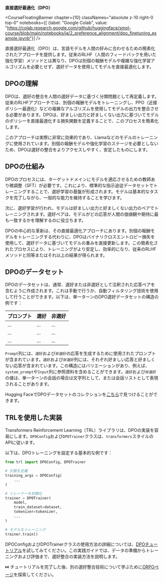 **直接選好最適化（DPO）**

<CourseFloatingBanner chapter={10}
  classNames="absolute z-10 right-0 top-0"
  notebooks={[
    {label: "Google Colab", value: "https://colab.research.google.com/github/huggingface/smol-course/blob/main/notebooks/ja/2_preference_alignment/dpo_finetuning_example.ipynb"}] />
    
直接選好最適化（DPO）は、言語モデルを人間の好みに合わせるための簡素化されたアプローチを提供します。従来のRLHF（人間のフィードバックを用いた強化学習）メソッドとは異なり、DPOは別個の報酬モデルや複雑な強化学習アルゴリズムを必要とせず、選好データを使用してモデルを直接最適化します。

## DPOの理解

DPOは、選好の整合を人間の選好データに基づく分類問題として再定義します。従来のRLHFアプローチでは、別個の報酬モデルをトレーニングし、PPO（近接ポリシー最適化）などの複雑なアルゴリズムを使用してモデルの出力を整合させる必要があります。DPOは、好ましい出力と好ましくない出力に基づいてモデルのポリシーを直接最適化する損失関数を定義することで、このプロセスを簡素化します。

このアプローチは実際に非常に効果的であり、Llamaなどのモデルのトレーニングに使用されています。別個の報酬モデルや強化学習のステージを必要としないため、DPOは選好の整合をよりアクセスしやすく、安定したものにします。

## DPOの仕組み

DPOのプロセスには、ターゲットドメインにモデルを適応させるための教師あり微調整（SFT）が必要です。これにより、標準的な指示追従データセットでトレーニングすることで、選好学習の基盤が形成されます。モデルは基本的なタスクを完了しながら、一般的な能力を維持することを学びます。

次に、選好学習が行われ、モデルは好ましい出力と好ましくない出力のペアでトレーニングされます。選好ペアは、モデルがどの応答が人間の価値観や期待に最も一致するかを理解するのに役立ちます。

DPOの中心的な革新は、その直接最適化アプローチにあります。別個の報酬モデルをトレーニングする代わりに、DPOはバイナリクロスエントロピー損失を使用して、選好データに基づいてモデルの重みを直接更新します。この簡素化されたプロセスにより、トレーニングがより安定し、効率的になり、従来のRLHFメソッドと同等またはそれ以上の結果が得られます。

## DPOのデータセット

DPOのデータセットは、通常、選好または非選好として注釈された応答ペアを含むように作成されます。これは手動で行うか、自動フィルタリング技術を使用して行うことができます。以下は、単一ターンのDPO選好データセットの構造の例です：

| プロンプト | 選好 | 非選好 |
|--------|---------|-----------|
| ...    | ...     | ...       |
| ...    | ...     | ...       |
| ...    | ...     | ...       |

`Prompt`列には、`選好`および`非選好`の応答を生成するために使用されたプロンプトが含まれています。`選好`および`非選好`列には、それぞれ好ましい応答と好ましくない応答が含まれています。この構造にはバリエーションがあり、例えば、`system_prompt`や`Input`列に参照資料を含めることができます。`選好`および`非選好`の値は、単一ターンの会話の場合は文字列として、または会話リストとして表現されることがあります。

Hugging FaceでDPOデータセットのコレクションを[こちら](https://huggingface.co/collections/argilla/preference-datasets-for-dpo-656f0ce6a00ad2dc33069478)で見つけることができます。

## TRLを使用した実装

Transformers Reinforcement Learning（TRL）ライブラリは、DPOの実装を容易にします。`DPOConfig`および`DPOTrainer`クラスは、`transformers`スタイルのAPIに従います。

以下は、DPOトレーニングを設定する基本的な例です：

```python
from trl import DPOConfig, DPOTrainer

# 引数を定義
training_args = DPOConfig(
    ...
)

# トレーナーを初期化
trainer = DPOTrainer(
    model,
    train_dataset=dataset,
    tokenizer=tokenizer,
    ...
)

# モデルをトレーニング
trainer.train()
```

DPOConfigおよびDPOTrainerクラスの使用方法の詳細については、[DPOチュートリアル](../../../notebooks/ja/2_preference_alignment/../notebooks/ja/2_preference_alignment/dpo_finetuning_example.ipynb)を試してみてください。この実践ガイドでは、データの準備からトレーニングおよび評価まで、選好整合の実装方法を説明します。

⏭️ チュートリアルを完了した後、別の選好整合技術について学ぶために[ORPOページ](./orpo.md)を探索してください。
